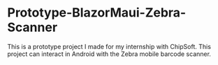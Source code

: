 # Prototype-BlazorMaui-Zebra-Scanner
This is a prototype project I made for my internship with ChipSoft. This project can interact in Android with the Zebra mobile barcode scanner.
